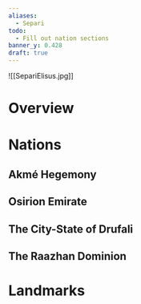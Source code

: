 ```yaml
---
aliases:
  - Separi
todo:
  - Fill out nation sections
banner_y: 0.428
draft: true
---
```

![[SepariElisus.jpg]]
# Overview
# Nations
## Akmé Hegemony
## Osirion Emirate
## The City-State of Drufali
## The Raazhan Dominion
# Landmarks
